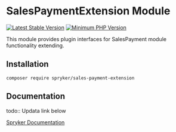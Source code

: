 # SalesPaymentExtension Module
[![Latest Stable Version](https://poser.pugx.org/spryker/sales-payment-extension/v/stable.svg)](https://packagist.org/packages/spryker/sales-payment-extension)
[![Minimum PHP Version](https://img.shields.io/badge/php-%3E%3D%208.2-8892BF.svg)](https://php.net/)

This module provides plugin interfaces for SalesPayment module functionality extending.

## Installation

```
composer require spryker/sales-payment-extension
```

## Documentation

todo:: Updata link below

[Spryker Documentation](https://docs.spryker.com)
